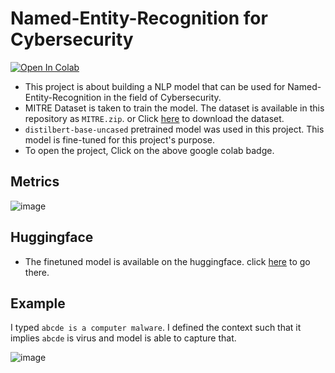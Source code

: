 # Named-Entity-Recognition for Cybersecurity

<a href="https://colab.research.google.com/github/balnarendrasapa/cybersecurity-ner/blob/master/Fine_tune_for_Cybersecurity_NER.ipynb" target="_parent"><img src="https://colab.research.google.com/assets/colab-badge.svg" alt="Open In Colab"/></a>

- This project is about building a NLP model that can be used for Named-Entity-Recognition in the field of Cybersecurity.
- MITRE Dataset is taken to train the model. The dataset is available in this repository as `MITRE.zip`. or Click [here](https://github.com/balnarendrasapa/cybersecurity-ner/raw/readme/MITRE.zip) to download the dataset.
- `distilbert-base-uncased` pretrained model was used in this project. This model is fine-tuned for this project's purpose.
- To open the project, Click on the above google colab badge.

## Metrics

![image](https://github.com/balnarendrasapa/cybersecurity-ner/assets/61614290/ba74fb6c-1348-4d02-951d-2a01a5a018c8)

## Huggingface

- The finetuned model is available on the huggingface. click [here](https://huggingface.co/bnsapa/cybersecurity-ner) to go there.


## Example

I typed `abcde is a computer malware`. I defined the context such that it implies `abcde` is virus and model is able to capture that.

![image](https://github.com/balnarendrasapa/cybersecurity-ner/assets/61614290/b97a37c8-a4d3-464f-a48b-a6adb21dced8)



